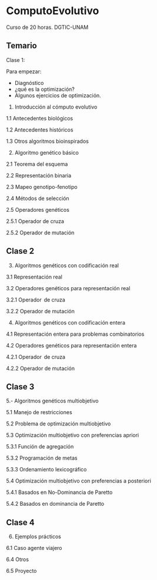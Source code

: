 # ComputoEvolutivo

Curso de 20 horas.
DGTIC-UNAM


## Temario

Clase 1:


Para empezar:
- Diagnóstico
- ¿qué es la optimización?
- Algunos ejercicios de optimización.

1. Introducción al cómputo evolutivo
 
 1.1 Antecedentes biológicos 
 
 1.2 Antecedentes históricos 
  
 1.3 Otros algoritmos bioinspirados 
  
2. Algoritmo genético básico  
 
 2.1 Teorema del esquema 
 
 2.2 Representación binaria 
  
 2.3 Mapeo genotipo-fenotipo 
  
 2.4 Métodos de selección 
  
 2.5 Operadores genéticos 
  
  2.5.1 Operador de cruza 
   
  2.5.2 Operador de mutación 

## Clase 2

3. Algoritmos genéticos con codificación real  

3.1 Representación real 

3.2 Operadores genéticos para representación real 

3.2.1 Operador  de cruza 

3.2.2 Operador de mutación 

4. Algoritmos genéticos con codificación entera  

4.1 Representación entera para problemas combinatorios 

4.2 Operadores genéticos para representación entera 

4.2.1 Operador  de cruza 

4.2.2 Operador de mutación

## Clase 3

5.- Algoritmos genéticos multiobjetivo  

5.1 Manejo de restricciones  

5.2 Problema de optimización multiobjetivo		 

5.3 Optimización multiobjetivo con preferencias apriori 

5.3.1 Función de agregación  

5.3.2 Programación de metas 

5.3.3 Ordenamiento lexicográfico 

5.4 Optimización multiobjetivo con preferencias a posteriori 

5.4.1 Basados en No-Dominancia de Paretto 

5.4.2 Basados en dominancia de Paretto	 

## Clase 4

6. Ejemplos prácticos  

6.1 Caso agente viajero 

6.4 Otros 

6.5 Proyecto

